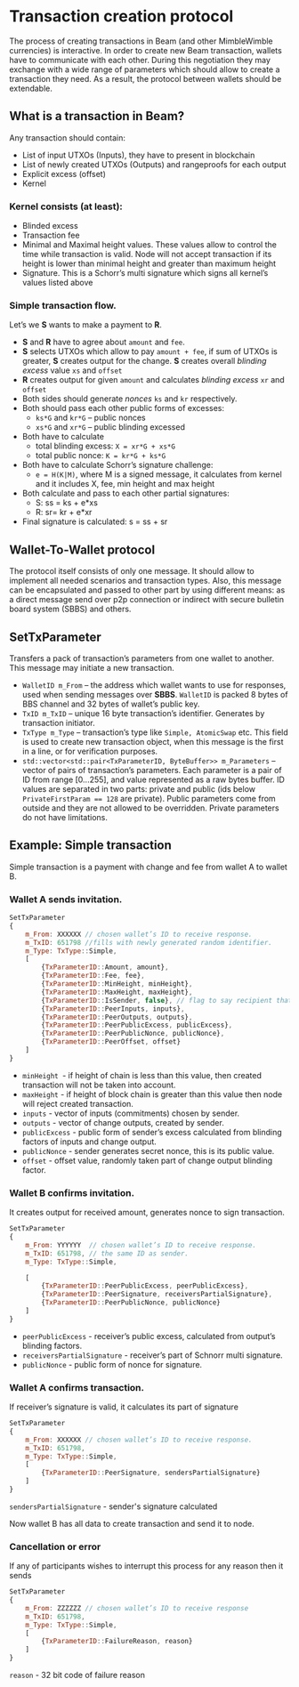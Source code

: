 # Transaction creation protocol

The process of creating transactions in Beam (and other MimbleWimble currencies) is interactive. 
In order to create new Beam transaction, wallets have to communicate with each other. During this negotiation they may exchange with a wide range of parameters which should allow to create a transaction they need. As a result, the protocol between wallets should be extendable.


## What is a transaction in Beam?
Any transaction should contain:
* List of input UTXOs (Inputs), they have to present in blockchain
* List of newly created UTXOs (Outputs) and rangeproofs for each output
* Explicit excess (offset)
* Kernel

### Kernel consists (at least):
* Blinded excess 
* Transaction fee
* Minimal and Maximal height values. These values allow to control the time while transaction is valid. Node will not accept transaction if its height is lower than minimal height and greater than maximum height
* Signature. This is a Schorr’s multi signature which signs all kernel’s values listed above

### Simple transaction flow.
Let’s we **S** wants to make a payment to **R**.
* **S** and **R** have to agree about `amount` and `fee`.
* **S** selects UTXOs which allow to pay `amount + fee`, if sum of UTXOs is greater, **S** creates output for the change. **S** creates overall _blinding excess_ value `xs` and `offset`
* **R** creates output for given `amount` and calculates _blinding excess_ `xr` and `offset`
* Both sides should generate _nonces_ `ks` and `kr` respectively.
* Both should pass each other public forms of excesses:
  * `ks*G` and `kr*G` – public nonces
  *  `xs*G` and `xr*G` – public blinding excessed
* Both have to calculate 
  * total blinding excess: `X = xr*G + xs*G`
  * total public nonce: `K = kr*G + ks*G`
* Both have to calculate Schorr’s signature challenge:
   * `e = H(K|M)`, where M is a signed message, it calculates from kernel and it includes X, fee, min height and max height
* Both calculate and pass to each other partial signatures:
  * S: ss = ks + e*xs
  * R: sr= kr + e*xr
* Final signature is calculated: s = ss + sr


## Wallet-To-Wallet protocol
The protocol itself consists of only one message. It should allow to implement all needed scenarios and transaction types. Also, this message can be encapsulated and passed to other part by using different means: as a direct message send over p2p connection or indirect with secure bulletin board system (SBBS) and others.

## SetTxParameter
Transfers a pack of transaction’s parameters from one wallet to another. This message may initiate a new transaction. 

-	`WalletID m_From` – the address which wallet wants to use for responses, used when sending messages over **SBBS**. `WalletID` is packed 8 bytes of BBS channel and 32 bytes of wallet’s public key.
-	`TxID m_TxID` – unique 16 byte transaction’s identifier. Generates by transaction initiator.
-	`TxType m_Type` – transaction’s type like `Simple, AtomicSwap` etc. This field is used to create new transaction object, when this message is the first in a line, or for verification purposes.
-	`std::vector<std::pair<TxParameterID, ByteBuffer>> m_Parameters` – vector of pairs of transaction’s parameters. Each parameter is a pair of ID from range [0...255], and value represented as a raw bytes buffer. ID values are separated in two parts: private and public (ids below `PrivateFirstParam == 128` are private). Public parameters come from outside and they are not allowed to be overridden. Private parameters do not have limitations.

## Example: Simple transaction

Simple transaction is a payment with change and fee from wallet A to wallet B. 

### Wallet A sends invitation.

```javascript
SetTxParameter
{
    m_From: XXXXXX // chosen wallet’s ID to receive response.
    m_TxID: 651798 //fills with newly generated random identifier.
    m_Type: TxType::Simple,
    [
        {TxParameterID::Amount, amount},
        {TxParameterID::Fee, fee},
        {TxParameterID::MinHeight, minHeight}, 
        {TxParameterID::MaxHeight, maxHeight}, 
        {TxParameterID::IsSender, false}, // flag to say recipient that it is not a sender of coins.
        {TxParameterID::PeerInputs, inputs}, 
        {TxParameterID::PeerOutputs, outputs},
        {TxParameterID::PeerPublicExcess, publicExcess}, 
        {TxParameterID::PeerPublicNonce, publicNonce},
        {TxParameterID::PeerOffset, offset}
    ]
}
```
* `minHeight `- if height of chain is less than this value, then created transaction will not be taken into account.
* `maxHeight` - if height of block chain is greater than this value then node will reject created transaction.
* `inputs` - vector of inputs (commitments) chosen by sender.
* `outputs` - vector of change outputs, created by sender.
* `publicExcess` - public form of sender’s excess calculated from blinding factors of inputs and change output.
* `publicNonce` - sender generates secret nonce, this is its public value.
* `offset` -  offset value, randomly taken part of change output blinding factor.



### Wallet B confirms invitation.
It creates output for received amount, generates nonce to sign transaction.
```javascript
SetTxParameter
{
    m_From: YYYYYY  // chosen wallet’s ID to receive response.
    m_TxID: 651798, // the same ID as sender.
    m_Type: TxType::Simple,

    [
        {TxParameterID::PeerPublicExcess, peerPublicExcess},
        {TxParameterID::PeerSignature, receiversPartialSignature},
        {TxParameterID::PeerPublicNonce, publicNonce}
    ]
}
```
* `peerPublicExcess` - receiver’s public excess, calculated from output’s blinding factors.
* `receiversPartialSignature` - receiver’s part of Schnorr multi signature.
* `publicNonce` - public form of nonce for signature.


### Wallet A confirms transaction. 
If receiver’s signature is valid, it calculates its part of signature
```javascript
SetTxParameter 
{
    m_From: XXXXXX // chosen wallet’s ID to receive response.
    m_TxID: 651798, 
    m_Type: TxType::Simple,
    [
        {TxParameterID::PeerSignature, sendersPartialSignature}
    ]
}
```
`sendersPartialSignature` - sender's signature calculated

Now wallet B has all data to create transaction and send it to node.

### Cancellation or error

If any of participants wishes to interrupt this process for any reason then it sends
```javascript
SetTxParameter 
{
    m_From: ZZZZZZ // chosen wallet’s ID to receive response
    m_TxID: 651798, 
    m_Type: TxType::Simple,
    [
        {TxParameterID::FailureReason, reason}
    ]
}
```
`reason` - 32 bit code of failure reason

